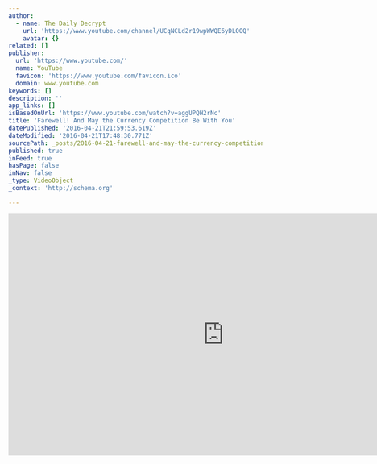 ```yaml
---
author:
  - name: The Daily Decrypt
    url: 'https://www.youtube.com/channel/UCqNCLd2r19wpWWQE6yDLOOQ'
    avatar: {}
related: []
publisher:
  url: 'https://www.youtube.com/'
  name: YouTube
  favicon: 'https://www.youtube.com/favicon.ico'
  domain: www.youtube.com
keywords: []
description: ''
app_links: []
isBasedOnUrl: 'https://www.youtube.com/watch?v=aggUPQH2rNc'
title: 'Farewell! And May the Currency Competition Be With You'
datePublished: '2016-04-21T21:59:53.619Z'
dateModified: '2016-04-21T17:48:30.771Z'
sourcePath: _posts/2016-04-21-farewell-and-may-the-currency-competition-be-with-you.md
published: true
inFeed: true
hasPage: false
inNav: false
_type: VideoObject
_context: 'http://schema.org'

---
```

<iframe src="https://cdn.embedly.com/widgets/media.html?src=https%3A%2F%2Fwww.youtube.com%2Fembed%2FaggUPQH2rNc%3Ffeature%3Doembed&amp;url=https%3A%2F%2Fwww.youtube.com%2Fwatch%3Fv%3DaggUPQH2rNc&amp;image=https%3A%2F%2Fi.ytimg.com%2Fvi%2FaggUPQH2rNc%2Fhqdefault.jpg&amp;key=b7d04c9b404c499eba89ee7072e1c4f7&amp;type=text%2Fhtml&amp;schema=youtube" width="854" height="480" scrolling="no" frameborder="0" allowfullscreen="" style=""></iframe>